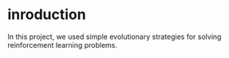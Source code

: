 # inroduction

In this project, we used simple evolutionary strategies for solving reinforcement learning problems. 
